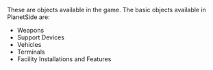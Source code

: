 These are objects available in the game. The basic objects available in
PlanetSide are:

-   Weapons
-   Support Devices
-   Vehicles
-   Terminals
-   Facility Installations and Features